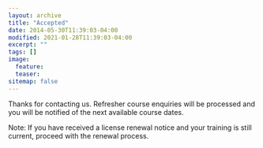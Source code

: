 ```yaml
---
layout: archive
title: "Accepted"
date: 2014-05-30T11:39:03-04:00
modified: 2021-01-28T11:39:03-04:00
excerpt: ""
tags: []
image:
  feature:
  teaser:
sitemap: false
---
```

Thanks for contacting us. 
Refresher course enquiries will be processed and you will be notified of the next available course dates. 

Note: If you have received a license renewal notice and your training is still current, proceed with the renewal process.

